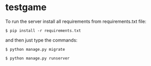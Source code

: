# testgame

To run the server install all requirements from requirements.txt file:

    $ pip install -r requirements.txt

and then just type the commands:

    $ python manage.py migrate

    $ python manage.py runserver
